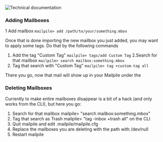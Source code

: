 ![Technical documentation](https://github.com/pagekite/Mailpile/wiki/images/page-technical.png)

### Adding Mailboxes

1 Add mailbox `mailpile> add /path/to/your/something.mbox`

Once that is done importing the new mailbox you just added, you may want to apply some tags. Do that by the following commands

1. Add the tag "Custom Tag" `mailpile> tags/add Custom Tag`
2.Search for that mailbox `mailpile> search mailbox:something.mbox`
3. Tag that search with "Custom Tag" `mailpile> tag +custom-tag all`

There you go, now that mail will show up in your Mailpile under the 

### Deleting Mailboxes

Currently to make entire mailboxes disappear is a bit of a hack (and only
works from the CLI), but here you go:

1. Search for that mailbox mailpile> "search mailbox:something.mbox"
2. Tag that search as Trash mailpile> "tag -inbox +trash all" on the CLI
3. Quit mailpile and edit .mailpile/mailpile.cfg
4. Replace the mailboxes you are deleting with the path with /dev/null
5. Restart mailpile
